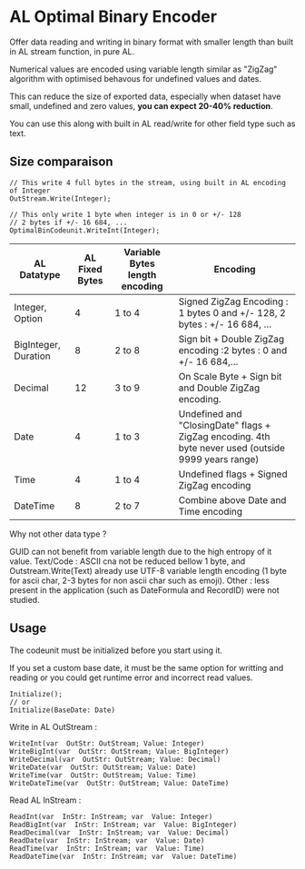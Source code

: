
# AL Optimal Binary Encoder

Offer data reading and writing in binary format with smaller length than built in AL stream function, in pure AL.

Numerical values are encoded using variable length similar as "ZigZag" algorithm with optimised behavous for undefined values and dates.

This can reduce the size of exported data, especially when dataset have small, undefined and zero values, **you can expect 20-40% reduction**.

You can use this along with built in AL read/write for other field type such as text.

## **Size comparaison**

	// This write 4 full bytes in the stream, using built in AL encoding of Integer
	OutStream.Write(Integer); 
	
	// This only write 1 byte when integer is in 0 or +/- 128
	// 2 bytes if +/- 16 684, ...
	OptimalBinCodeunit.WriteInt(Integer); 
	

| AL Datatype          | AL Fixed Bytes | Variable Bytes length encoding | Encoding                                                               |
| -------------------- | ------------ | ----------------------- | ---------------------------------------------------------------------- |
| Integer, Option      | 4            | 1 to 4                  | Signed ZigZag Encoding : 1 bytes 0 and +/- 128, 2 bytes : +/- 16 684, … |
| BigInteger, Duration | 8            | 2 to 8                  | Sign bit + Double ZigZag encoding :2 bytes : 0 and +/- 16 684,…            |
| Decimal              | 12           | 3 to 9                 | On Scale Byte + Sign bit and Double ZigZag encoding.                       |
| Date                 | 4            | 1 to 3                  | Undefined and "ClosingDate" flags + ZigZag encoding. 4th byte never used (outside 9999 years range)                           |
| Time                 | 4            | 1 to 4                  | Undefined flags + Signed ZigZag encoding                                      |
| DateTime             | 8            | 2 to 7                  | Combine above Date and Time encoding                                   |



Why not other data type ? 

GUID can not benefit from variable length due to the high entropy of it value.
Text/Code : ASCII cna not be reduced bellow 1 byte, and Outstream.Write(Text) already use UTF-8 variable length encoding (1 byte for ascii char, 2-3 bytes for non ascii char such as emoji).
Other : less present in the application (such as DateFormula and RecordID) were not studied.


## Usage


The codeunit must be initialized before you start using it.

If you set a custom base date, it must be the same option for writting and reading or you could get runtime error and incorrect read values.

	Initialize();
	// or 
	Initialize(BaseDate: Date)

Write in AL OutStream :

	WriteInt(var  OutStr: OutStream; Value: Integer)
	WriteBigInt(var  OutStr: OutStream; Value: BigInteger)
	WriteDecimal(var  OutStr: OutStream; Value: Decimal)
	WriteDate(var  OutStr: OutStream; Value: Date)
	WriteTime(var  OutStr: OutStream; Value: Time)
	WriteDateTime(var  OutStr: OutStream; Value: DateTime)

Read AL InStream :

	ReadInt(var  InStr: InStream; var  Value: Integer)
	ReadBigInt(var  InStr: InStream; var  Value: BigInteger)
	ReadDecimal(var  InStr: InStream; var  Value: Decimal)
	ReadDate(var  InStr: InStream; var  Value: Date)
	ReadTime(var  InStr: InStream; var  Value: Time)
	ReadDateTime(var  InStr: InStream; var  Value: DateTime)
